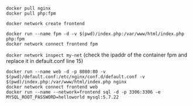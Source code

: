`docker pull nginx`  
`docker pull php:fpm`  

`docker network create frontend`  



`docker run --name fpm -d -v $(pwd)/index.php:/var/www/html/index.php php:fpm`  
`docker network connect frontend fpm`  

`docker network inspect my-net` (check the ipaddr of the container fpm and replace it in default.conf line 15)   

`docker run --name web -d -p 8080:80 -v $(pwd)/default.conf:/etc/nginx/conf.d/default.conf -v $(pwd)/index.php:/var/www/html/index.php nginx`  
`docker network connect frontend web`  
`docker run --name --network=frontend sql -d -p 3306:3306 -e MYSQL_ROOT_PASSWORD=helloworld mysql:5.7.22`  

